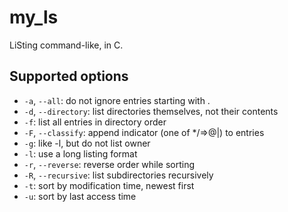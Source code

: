 # my_ls

LiSting command-like, in C.

## Supported options

- `-a`, `--all`: do not ignore entries starting with .
- `-d`, `--directory`: list directories themselves, not their contents
- `-f`: list all entries in directory order
- `-F`, `--classify`: append indicator (one of */=>@|) to entries
- `-g`: like -l, but do not list owner
- `-l`: use a long listing format
- `-r`, `--reverse`: reverse order while sorting
- `-R`, `--recursive`: list subdirectories recursively
- `-t`: sort by modification time, newest first
- `-u`: sort by last access time
